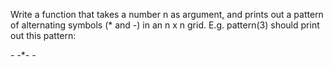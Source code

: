 Write a function that takes a number n as argument, and prints out a pattern of alternating symbols (* and -) in an n x n grid. E.g. pattern(3) should print out this pattern:

*-*
-*-
*-*
